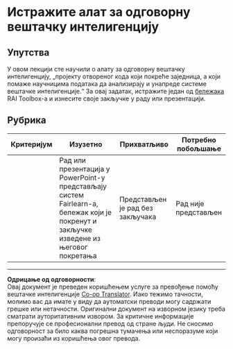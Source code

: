 <!--
CO_OP_TRANSLATOR_METADATA:
{
  "original_hash": "dbda60e7b1fe5f18974e7858eff0004e",
  "translation_date": "2025-09-05T12:41:52+00:00",
  "source_file": "1-Introduction/3-fairness/assignment.md",
  "language_code": "sr"
}
-->
# Истражите алат за одговорну вештачку интелигенцију

## Упутства

У овом лекцији сте научили о алату за одговорну вештачку интелигенцију, „пројекту отвореног кода који покреће заједница, а који помаже научницима података да анализирају и унапреде системе вештачке интелигенције.“ За овај задатак, истражите један од [бележака](https://github.com/microsoft/responsible-ai-toolbox/blob/main/notebooks/responsibleaidashboard/getting-started.ipynb) RAI Toolbox-а и изнесите своје закључке у раду или презентацији.

## Рубрика

| Критеријум | Изузетно | Прихватљиво | Потребно побољшање |
| ---------- | -------- | ----------- | ------------------ |
|            | Рад или презентација у PowerPoint-у представљају систем Fairlearn-а, бележак који је покренут и закључке изведене из његовог покретања | Представљен је рад без закључака | Рад није представљен |

---

**Одрицање од одговорности**:  
Овај документ је преведен коришћењем услуге за превођење помоћу вештачке интелигенције [Co-op Translator](https://github.com/Azure/co-op-translator). Иако тежимо тачности, молимо вас да имате у виду да аутоматски преводи могу садржати грешке или нетачности. Оригинални документ на изворном језику треба сматрати ауторитативним извором. За критичне информације препоручује се професионални превод од стране људи. Не сносимо одговорност за било каква погрешна тумачења или неспоразуме који могу произаћи из коришћења овог превода.